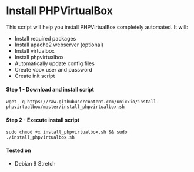# Install PHPVirtualBox

This script will help you install PHPVirtualBox completely automated. It will:

* Install required packages
* Install apache2 webserver (optional)
* Install virtualbox
* Install phpvirtualbox
* Automatically update config files
* Create vbox user and password
* Create init script

#### Step 1 - Download and install script

```
wget -q https://raw.githubusercontent.com/unixxio/install-phpvirtualbox/master/install_phpvirtualbox.sh
```

#### Step 2 - Execute install script

```
sudo chmod +x install_phpvirtualbox.sh && sudo ./install_phpvirtualbox.sh
```

#### Tested on

* Debian 9 Stretch
